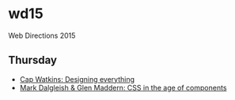 # wd15
Web Directions 2015

## Thursday

* [Cap Watkins: Designing everything](thursday/cap_watkins.md)
* [Mark Dalgleish & Glen Maddern: CSS in the age of components](thursday/mark_dalgleish_glen_maddern.md)
